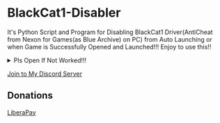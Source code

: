 # BlackCat1-Disabler
It's Python Script and Program for Disabling BlackCat1 Driver(AntiCheat from Nexon for Games(as Blue Archive) on PC) from Auto Launching or when Game is Successfully Opened and Launched!!! Enjoy to use this!!

<details close>
<summary>Pls Open If Not Worked!!!</summary>
  If not Worked, You need download C++ Runtime All-In-One!!! Thank you for opening this!!!
</details>

[Join to My Discord Server](https://discord.gg/3UFJqWsEsk)

## Donations

[LiberaPay](https://liberapay.com/RikkoMatsumatoOfficial/donate)
